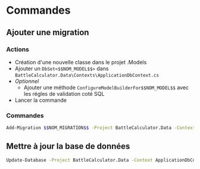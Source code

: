 # Commandes

## Ajouter une migration

### Actions

- Création d'une nouvelle classe dans le projet .Models
- Ajouter un `DbSet<$$NOM_MODEL$$>` dans `BattleCalculator.Data\Contexts\ApplicationDbContext.cs`
- _Optionnel_
  - Ajouter une méthode `ConfigureModelBuilderFor$$NOM_MODEL$$` avec les régles de validation coté SQL
- Lancer la commande

### Commandes

```sh
Add-Migration $$NOM_MIGRATION$$ -Project BattleCalculator.Data -Context ApplicationDbContext
```

## Mettre à jour la base de données

```sh
Update-Database -Project BattleCalculator.Data -Context ApplicationDbContext
```
